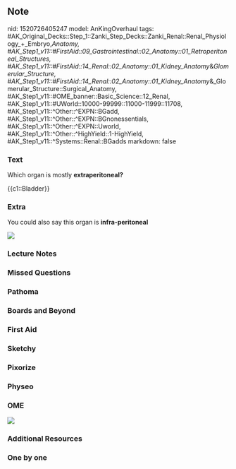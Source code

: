 ## Note
nid: 1520726405247
model: AnKingOverhaul
tags: #AK_Original_Decks::Step_1::Zanki_Step_Decks::Zanki_Renal::Renal_Physiology_+_Embryo,_Anatomy, #AK_Step1_v11::#FirstAid::09_Gastrointestinal::02_Anatomy::01_Retroperitoneal_Structures, #AK_Step1_v11::#FirstAid::14_Renal::02_Anatomy::01_Kidney_Anatomy_&_Glomerular_Structure, #AK_Step1_v11::#FirstAid::14_Renal::02_Anatomy::01_Kidney_Anatomy_&_Glomerular_Structure::Surgical_Anatomy, #AK_Step1_v11::#OME_banner::Basic_Science::12_Renal, #AK_Step1_v11::#UWorld::10000-99999::11000-11999::11708, #AK_Step1_v11::^Other::^EXPN::BGadd, #AK_Step1_v11::^Other::^EXPN::BGnonessentials, #AK_Step1_v11::^Other::^EXPN::Uworld, #AK_Step1_v11::^Other::^HighYield::1-HighYield, #AK_Step1_v11::^Systems::Renal::BGadds
markdown: false

### Text
Which organ is mostly <b>extraperitoneal?</b>
<div>
  {{c1::Bladder}}
</div>

### Extra
You could also say this organ is <b>infra-peritoneal</b>
<div>
  <div><img src="paste-46613280063489.jpg"></div>
</div>

### Lecture Notes


### Missed Questions


### Pathoma


### Boards and Beyond


### First Aid


### Sketchy


### Pixorize


### Physeo


### OME
<div class="ome-widget">
  <a href="https://onlinemeded.org/spa/renal?ref=anki"><img src=
  "_OME_AnkiFlashcards_Topic_2.png"></a>
</div>

### Additional Resources


### One by one

